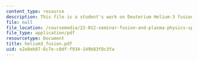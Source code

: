 ```yaml
---
content_type: resource
description: This file is a student's work on Deuterium Helium-3 fusion.
file: null
file_location: /coursemedia/22-012-seminar-fusion-and-plasma-physics-spring-2006/e2e8eb876c7ec0dff934149b83f8c3fa_helium3_fusion.pdf
file_type: application/pdf
resourcetype: Document
title: helium3_fusion.pdf
uid: e2e8eb87-6c7e-c0df-f934-149b83f8c3fa
---
```

